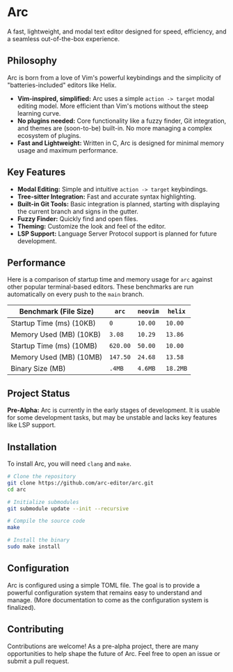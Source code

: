 # Arc

A fast, lightweight, and modal text editor designed for speed, efficiency, and a seamless out-of-the-box experience.

## Philosophy

Arc is born from a love of Vim's powerful keybindings and the simplicity of "batteries-included" editors like Helix.

*   **Vim-inspired, simplified:** Arc uses a simple `action -> target` modal editing model. More efficient than Vim's motions without the steep learning curve.
*   **No plugins needed:** Core functionality like a fuzzy finder, Git integration, and themes are (soon-to-be) built-in. No more managing a complex ecosystem of plugins.
*   **Fast and Lightweight:** Written in C, Arc is designed for minimal memory usage and maximum performance.

## Key Features

*   **Modal Editing:** Simple and intuitive `action -> target` keybindings.
*   **Tree-sitter Integration:** Fast and accurate syntax highlighting.
*   **Built-in Git Tools:** Basic integration is planned, starting with displaying the current branch and signs in the gutter.
*   **Fuzzy Finder:** Quickly find and open files.
*   **Theming:** Customize the look and feel of the editor.
*   **LSP Support:** Language Server Protocol support is planned for future development.

## Performance

Here is a comparison of startup time and memory usage for `arc` against other popular terminal-based editors. These benchmarks are run automatically on every push to the `main` branch.

<!-- BENCHMARK_TABLE_START -->
| Benchmark (File Size)    | `arc` | `neovim` | `helix` |
|--------------------------|---|---|---|
| Startup Time (ms) (10KB) | `0` | `10.00` | `10.00` |
| Memory Used (MB) (10KB)  | `3.08` | `10.29` | `13.86` |
| Startup Time (ms) (10MB) | `620.00` | `50.00` | `10.00` |
| Memory Used (MB) (10MB)  | `147.50` | `24.68` | `13.58` |
| Binary Size (MB)         | `.4MB` | `4.6MB` | `18.2MB` |

<!-- BENCHMARK_TABLE_END -->

## Project Status

**Pre-Alpha:** Arc is currently in the early stages of development. It is usable for some development tasks, but may be unstable and lacks key features like LSP support.

## Installation

To install Arc, you will need `clang` and `make`.

```bash
# Clone the repository
git clone https://github.com/arc-editor/arc.git
cd arc

# Initialize submodules
git submodule update --init --recursive

# Compile the source code
make

# Install the binary
sudo make install
```

## Configuration

Arc is configured using a simple TOML file. The goal is to provide a powerful configuration system that remains easy to understand and manage. (More documentation to come as the configuration system is finalized).

## Contributing

Contributions are welcome! As a pre-alpha project, there are many opportunities to help shape the future of Arc. Feel free to open an issue or submit a pull request.
